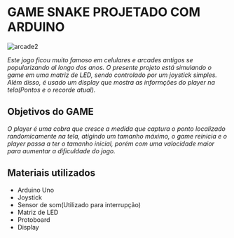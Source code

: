 # GAME SNAKE PROJETADO COM ARDUINO


![arcade2](https://user-images.githubusercontent.com/43425195/76519283-73fe8a00-643f-11ea-912a-fb1d44e76307.png)

*Este jogo ficou muito famoso em celulares e arcades antigos se popularizando al longo dos anos. O presente projeto está simulando o game em uma matriz de LED, sendo controlado por um joystick simples. Além disso, é usado um display que mostra as informções do player na tela(Pontos e o recorde atual).*

## Objetivos do GAME

*O player é uma cobra que cresce a medida que captura o ponto localizado randomicamente na tela, atigindo um tamanho máximo, o game reinicia e o player passa a ter o tamanho inicial, porém com uma valocidade maior para aumentar a dificuldade do jogo.*

## Materiais utilizados

 + Arduino Uno
 + Joystick
 + Sensor de som(Utilizado para interrupção)
 + Matriz de LED
 + Protoboard
 + Display
